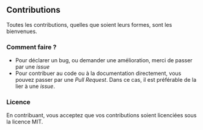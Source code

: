 ## Contributions

Toutes les contributions, quelles que soient leurs formes, sont les bienvenues. 

### Comment faire ?

* Pour déclarer un bug, ou demander une amélioration, merci de passer par une *issue*
* Pour contribuer au code ou à la documentation directement, vous pouvez passer par une *Pull Request*. Dans ce cas, il est préférable de la lier à une *issue*. 

### Licence

En contribuant, vous acceptez que vos contributions soient licenciées sous la licence MIT.